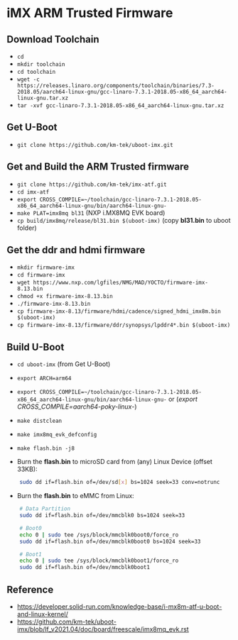 # iMX ARM Trusted Firmware

## Download Toolchain
- `cd`
- `mkdir toolchain`
- `cd toolchain`
- `wget -c https://releases.linaro.org/components/toolchain/binaries/7.3-2018.05/aarch64-linux-gnu/gcc-linaro-7.3.1-2018.05-x86_64_aarch64-linux-gnu.tar.xz`
- `tar -xvf gcc-linaro-7.3.1-2018.05-x86_64_aarch64-linux-gnu.tar.xz`

## Get U-Boot
- `git clone https://github.com/km-tek/uboot-imx.git`

## Get and Build the ARM Trusted firmware
- `git clone https://github.com/km-tek/imx-atf.git`
- `cd imx-atf`
- `export CROSS_COMPILE=~/toolchain/gcc-linaro-7.3.1-2018.05-x86_64_aarch64-linux-gnu/bin/aarch64-linux-gnu-`
- `make PLAT=imx8mq bl31` (NXP i.MX8MQ EVK board)
- `cp build/imx8mq/release/bl31.bin $(uboot-imx)` (copy **bl31.bin** to uboot folder)

## Get the ddr and hdmi firmware
- `mkdir firmware-imx`
- `cd firmware-imx`
- `wget https://www.nxp.com/lgfiles/NMG/MAD/YOCTO/firmware-imx-8.13.bin`
- `chmod +x firmware-imx-8.13.bin`
- `./firmware-imx-8.13.bin`
- `cp firmware-imx-8.13/firmware/hdmi/cadence/signed_hdmi_imx8m.bin $(uboot-imx)`
- `cp firmware-imx-8.13/firmware/ddr/synopsys/lpddr4*.bin $(uboot-imx)`

## Build U-Boot
- `cd uboot-imx` (from Get U-Boot)
- `export ARCH=arm64`
- `export CROSS_COMPILE=~/toolchain/gcc-linaro-7.3.1-2018.05-x86_64_aarch64-linux-gnu/bin/aarch64-linux-gnu-` or (*export CROSS_COMPILE=aarch64-poky-linux-*)
- `make distclean`
- `make imx8mq_evk_defconfig`
- `make flash.bin -j8`

- Burn the **flash.bin** to microSD card from (any) Linux Device (offset 33KB):
```bash
    sudo dd if=flash.bin of=/dev/sd[x] bs=1024 seek=33 conv=notrunc
```

- Burn the **flash.bin** to eMMC from Linux:
```bash
    # Data Partition
    sudo dd if=flash.bin of=/dev/mmcblk0 bs=1024 seek=33

    # Boot0
    echo 0 | sudo tee /sys/block/mmcblk0boot0/force_ro
    sudo dd if=flash.bin of=/dev/mmcblk0boot0 bs=1024 seek=33

    # Boot1
    echo 0 | sudo tee /sys/block/mmcblk0boot1/force_ro
    sudo dd if=flash.bin of=/dev/mmcblk0boot1
```

## Reference
- https://developer.solid-run.com/knowledge-base/i-mx8m-atf-u-boot-and-linux-kernel/
- https://github.com/km-tek/uboot-imx/blob/lf_v2021.04/doc/board/freescale/imx8mq_evk.rst
